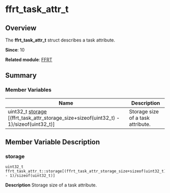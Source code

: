 # ffrt_task_attr_t


## Overview

The **ffrt_task_attr_t** struct describes a task attribute.

**Since**: 10

**Related module**: [FFRT](_f_f_r_t.md)


## Summary


### Member Variables

| Name| Description| 
| -------- | -------- |
| uint32_t [storage](#storage) [(ffrt_task_attr_storage_size+sizeof(uint32_t) - 1)/sizeof(uint32_t)] | Storage size of a task attribute. | 


## Member Variable Description


### storage

```
uint32_t ffrt_task_attr_t::storage[(ffrt_task_attr_storage_size+sizeof(uint32_t) - 1)/sizeof(uint32_t)]
```
**Description**
Storage size of a task attribute.
